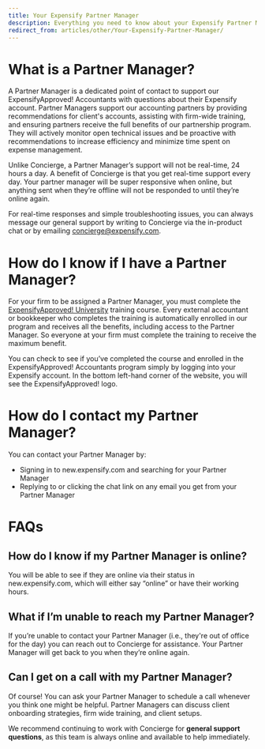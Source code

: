 ```yaml
---
title: Your Expensify Partner Manager
description: Everything you need to know about your Expensify Partner Manager
redirect_from: articles/other/Your-Expensify-Partner-Manager/
---
```

<!-- The lines above are required by Jekyll to process the .md file -->

# What is a Partner Manager?
A Partner Manager is a dedicated point of contact to support our ExpensifyApproved! Accountants with questions about their Expensify account. Partner Managers support our accounting partners by providing recommendations for client's accounts, assisting with firm-wide training, and ensuring partners receive the full benefits of our partnership program. They will actively monitor open technical issues and be proactive with recommendations to increase efficiency and minimize time spent on expense management.

Unlike Concierge, a Partner Manager’s support will not be real-time, 24 hours a day. A benefit of Concierge is that you get real-time support every day. Your partner manager will be super responsive when online, but anything sent when they’re offline will not be responded to until they’re online again.

For real-time responses and simple troubleshooting issues, you can always message our general support by writing to Concierge via the in-product chat or by emailing concierge@expensify.com.

# How do I know if I have a Partner Manager?
For your firm to be assigned a Partner Manager, you must complete the [ExpensifyApproved! University](https://use.expensify.com/accountants) training course. Every external accountant or bookkeeper who completes the training is automatically enrolled in our program and receives all the benefits, including access to the Partner Manager. So everyone at your firm must complete the training to receive the maximum benefit.

You can check to see if you’ve completed the course and enrolled in the ExpensifyApproved! Accountants program simply by logging into your Expensify account. In the bottom left-hand corner of the website, you will see the ExpensifyApproved! logo.

# How do I contact my Partner Manager?
You can contact your Partner Manager by:
- Signing in to new.expensify.com and searching for your Partner Manager
- Replying to or clicking the chat link on any email you get from your Partner Manager

# FAQs
## How do I know if my Partner Manager is online?
You will be able to see if they are online via their status in new.expensify.com, which will either say “online” or have their working hours.

## What if I’m unable to reach my Partner Manager?
If you’re unable to contact your Partner Manager (i.e., they're out of office for the day) you can reach out to Concierge for assistance. Your Partner Manager will get back to you when they’re online again.

## Can I get on a call with my Partner Manager?
Of course! You can ask your Partner Manager to schedule a call whenever you think one might be helpful. Partner Managers can discuss client onboarding strategies, firm wide training, and client setups.

We recommend continuing to work with Concierge for **general support questions**, as this team is always online and available to help immediately. 